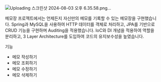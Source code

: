 ![Uploading 스크린샷 2024-08-03 오후 6.35.58.png…]()

메모장 프로젝트에서는 언제든지 자신만의 메모를 기록할 수 있는 메모장을 구현했습니다. 
Spring과 MySQL을 사용하여 HTTP 데이터를 객체로 처리하고, JPA를 기반으로 CRUD 기능을 구현하며 Auditing을 적용했습니다. IoC와 DI 개념을 적용하여 역할을 분리하고, 3 Layer Architecture를 도입하여 코드의 유지보수성을 높였습니다. 

기능

- 메모 작성하기
- 메모 조회하기
- 메모 수정하기
- 메모 삭제하기
